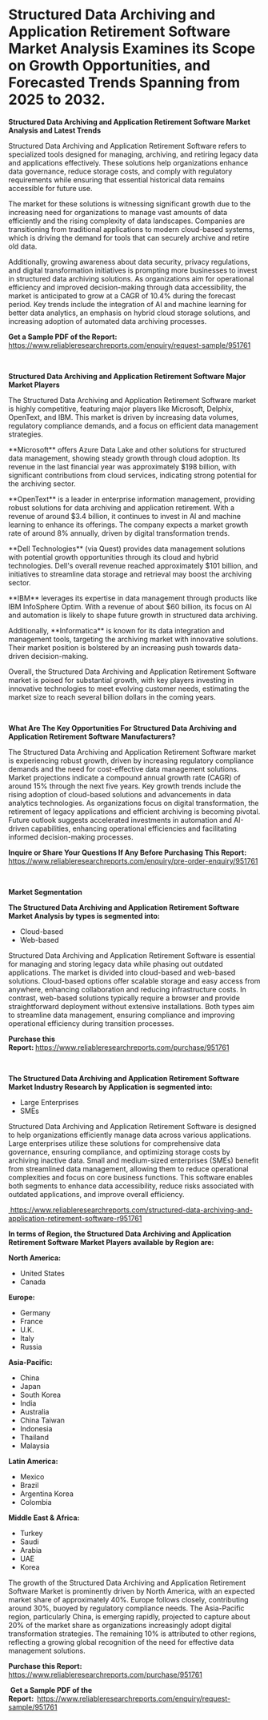 <p><h1>Structured Data Archiving and Application Retirement Software Market Analysis Examines its Scope on Growth Opportunities, and Forecasted Trends Spanning from 2025 to 2032.</h1></p><p><strong>Structured Data Archiving and Application Retirement Software Market Analysis and Latest Trends</strong></p>
<p><p>Structured Data Archiving and Application Retirement Software refers to specialized tools designed for managing, archiving, and retiring legacy data and applications effectively. These solutions help organizations enhance data governance, reduce storage costs, and comply with regulatory requirements while ensuring that essential historical data remains accessible for future use. </p><p>The market for these solutions is witnessing significant growth due to the increasing need for organizations to manage vast amounts of data efficiently and the rising complexity of data landscapes. Companies are transitioning from traditional applications to modern cloud-based systems, which is driving the demand for tools that can securely archive and retire old data. </p><p>Additionally, growing awareness about data security, privacy regulations, and digital transformation initiatives is prompting more businesses to invest in structured data archiving solutions. As organizations aim for operational efficiency and improved decision-making through data accessibility, the market is anticipated to grow at a CAGR of 10.4% during the forecast period. Key trends include the integration of AI and machine learning for better data analytics, an emphasis on hybrid cloud storage solutions, and increasing adoption of automated data archiving processes.</p></p>
<p><strong>Get a Sample PDF of the Report:&nbsp;</strong> <a href="https://www.reliableresearchreports.com/enquiry/request-sample/951761?utm_campaign=3071&utm_medium=2&utm_source=Github&utm_content=ia&utm_term=17042025&utm_id=structured-data-archiving-and-application-retirement-software">https://www.reliableresearchreports.com/enquiry/request-sample/951761</a></p>
<p>&nbsp;</p>
<p><strong>Structured Data Archiving and Application Retirement Software Major Market Players</strong></p>
<p><p>The Structured Data Archiving and Application Retirement Software market is highly competitive, featuring major players like Microsoft, Delphix, OpenText, and IBM. This market is driven by increasing data volumes, regulatory compliance demands, and a focus on efficient data management strategies.</p><p>**Microsoft** offers Azure Data Lake and other solutions for structured data management, showing steady growth through cloud adoption. Its revenue in the last financial year was approximately $198 billion, with significant contributions from cloud services, indicating strong potential for the archiving sector.</p><p>**OpenText** is a leader in enterprise information management, providing robust solutions for data archiving and application retirement. With a revenue of around $3.4 billion, it continues to invest in AI and machine learning to enhance its offerings. The company expects a market growth rate of around 8% annually, driven by digital transformation trends.</p><p>**Dell Technologies** (via Quest) provides data management solutions with potential growth opportunities through its cloud and hybrid technologies. Dell's overall revenue reached approximately $101 billion, and initiatives to streamline data storage and retrieval may boost the archiving sector.</p><p>**IBM** leverages its expertise in data management through products like IBM InfoSphere Optim. With a revenue of about $60 billion, its focus on AI and automation is likely to shape future growth in structured data archiving.</p><p>Additionally, **Informatica** is known for its data integration and management tools, targeting the archiving market with innovative solutions. Their market position is bolstered by an increasing push towards data-driven decision-making.</p><p>Overall, the Structured Data Archiving and Application Retirement Software market is poised for substantial growth, with key players investing in innovative technologies to meet evolving customer needs, estimating the market size to reach several billion dollars in the coming years.</p></p>
<p>&nbsp;</p>
<p><strong>What Are The Key Opportunities For Structured Data Archiving and Application Retirement Software Manufacturers?</strong></p>
<p><p>The Structured Data Archiving and Application Retirement Software market is experiencing robust growth, driven by increasing regulatory compliance demands and the need for cost-effective data management solutions. Market projections indicate a compound annual growth rate (CAGR) of around 15% through the next five years. Key growth trends include the rising adoption of cloud-based solutions and advancements in data analytics technologies. As organizations focus on digital transformation, the retirement of legacy applications and efficient archiving is becoming pivotal. Future outlook suggests accelerated investments in automation and AI-driven capabilities, enhancing operational efficiencies and facilitating informed decision-making processes.</p></p>
<p><strong>Inquire or Share Your Questions If Any Before Purchasing This Report:</strong> <a href="https://www.reliableresearchreports.com/enquiry/pre-order-enquiry/951761?utm_campaign=3071&utm_medium=2&utm_source=Github&utm_content=ia&utm_term=17042025&utm_id=structured-data-archiving-and-application-retirement-software">https://www.reliableresearchreports.com/enquiry/pre-order-enquiry/951761</a></p>
<p>&nbsp;</p>
<p><strong>Market Segmentation</strong></p>
<p><strong>The Structured Data Archiving and Application Retirement Software Market Analysis by types is segmented into:</strong></p>
<p><ul><li>Cloud-based</li><li>Web-based</li></ul></p>
<p><p>Structured Data Archiving and Application Retirement Software is essential for managing and storing legacy data while phasing out outdated applications. The market is divided into cloud-based and web-based solutions. Cloud-based options offer scalable storage and easy access from anywhere, enhancing collaboration and reducing infrastructure costs. In contrast, web-based solutions typically require a browser and provide straightforward deployment without extensive installations. Both types aim to streamline data management, ensuring compliance and improving operational efficiency during transition processes.</p></p>
<p><strong>Purchase this Report:&nbsp;</strong><a href="https://www.reliableresearchreports.com/purchase/951761?utm_campaign=3071&utm_medium=2&utm_source=Github&utm_content=ia&utm_term=17042025&utm_id=structured-data-archiving-and-application-retirement-software">https://www.reliableresearchreports.com/purchase/951761</a></p>
<p>&nbsp;</p>
<p><strong>The Structured Data Archiving and Application Retirement Software Market Industry Research by Application is segmented into:</strong></p>
<p><ul><li>Large Enterprises</li><li>SMEs</li></ul></p>
<p><p>Structured Data Archiving and Application Retirement Software is designed to help organizations efficiently manage data across various applications. Large enterprises utilize these solutions for comprehensive data governance, ensuring compliance, and optimizing storage costs by archiving inactive data. Small and medium-sized enterprises (SMEs) benefit from streamlined data management, allowing them to reduce operational complexities and focus on core business functions. This software enables both segments to enhance data accessibility, reduce risks associated with outdated applications, and improve overall efficiency.</p></p>
<p><a href="https://www.reliableresearchreports.com/structured-data-archiving-and-application-retirement-software-r951761?utm_campaign=3071&utm_medium=2&utm_source=Github&utm_content=ia&utm_term=17042025&utm_id=structured-data-archiving-and-application-retirement-software">&nbsp;https://www.reliableresearchreports.com/structured-data-archiving-and-application-retirement-software-r951761</a></p>
<p><strong>In terms of Region, the Structured Data Archiving and Application Retirement Software Market Players available by Region are:</strong></p>
<p>
    <p> <strong> North America: </strong>
        <ul>
            <li>United States</li>
            <li>Canada</li>
        </ul>
        </p> 
    <p> <strong> Europe: </strong>
        <ul>
            <li>Germany</li>
            <li>France</li>
            <li>U.K.</li>
            <li>Italy</li>
            <li>Russia</li>
        </ul>
        </p> 
    <p> <strong> Asia-Pacific: </strong>
        <ul>
            <li>China</li>
            <li>Japan</li>
            <li>South Korea</li>
            <li>India</li>
            <li>Australia</li>
            <li>China Taiwan</li>
            <li>Indonesia</li>
            <li>Thailand</li>
            <li>Malaysia</li>
        </ul>
        </p> 
    <p> <strong> Latin America: </strong>
        <ul>
            <li>Mexico</li>
            <li>Brazil</li>
            <li>Argentina Korea</li>
            <li>Colombia</li>
        </ul>
        </p> 
    <p> <strong> Middle East & Africa: </strong>
        <ul>
            <li>Turkey</li>
            <li>Saudi</li>
            <li>Arabia</li>
            <li>UAE</li>
            <li>Korea</li>
        </ul>
    </p>
    </p>
<p><p>The growth of the Structured Data Archiving and Application Retirement Software Market is prominently driven by North America, with an expected market share of approximately 40%. Europe follows closely, contributing around 30%, buoyed by regulatory compliance needs. The Asia-Pacific region, particularly China, is emerging rapidly, projected to capture about 20% of the market share as organizations increasingly adopt digital transformation strategies. The remaining 10% is attributed to other regions, reflecting a growing global recognition of the need for effective data management solutions.</p></p>
<p><strong>Purchase this Report: </strong><a href="https://www.reliableresearchreports.com/purchase/951761?utm_campaign=3071&utm_medium=2&utm_source=Github&utm_content=ia&utm_term=17042025&utm_id=structured-data-archiving-and-application-retirement-software">https://www.reliableresearchreports.com/purchase/951761</a></p>
<p>&nbsp;<strong>Get a Sample PDF of the Report:&nbsp;&nbsp;</strong><a href="https://www.reliableresearchreports.com/enquiry/request-sample/951761?utm_campaign=3071&utm_medium=2&utm_source=Github&utm_content=ia&utm_term=17042025&utm_id=structured-data-archiving-and-application-retirement-software">https://www.reliableresearchreports.com/enquiry/request-sample/951761</a></p>
<p><strong></strong></p>
<p><p></p><p></p><p></p></p>